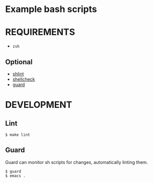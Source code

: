 # Example bash scripts

# REQUIREMENTS

* `zsh`

## Optional

* [shlint](https://github.com/duggan/shlint)
* [shellcheck](http://www.shellcheck.net/)
* [guard](http://guardgem.org/)

# DEVELOPMENT

## Lint

    $ make lint

## Guard

Guard can monitor sh scripts for changes, automatically linting them.

    $ guard
    $ emacs .
